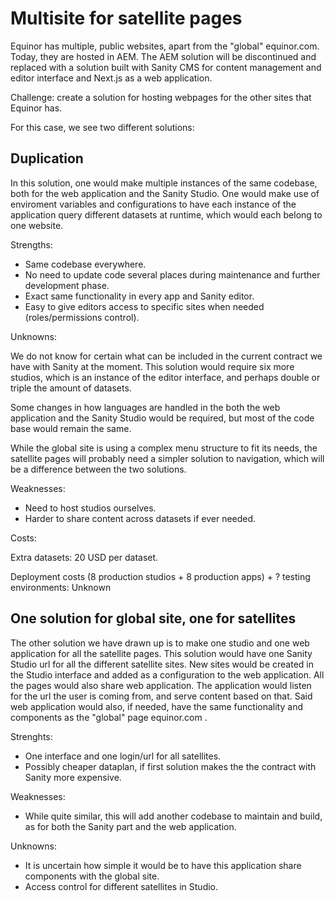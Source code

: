 
Multisite for satellite pages
=============================

Equinor has multiple, public websites, apart from the "global" equinor.com. Today, they are hosted in AEM. The AEM solution will be discontinued and replaced with a solution built with Sanity CMS for content management and editor interface and Next.js as a web application. 

Challenge: create a solution for hosting webpages for the other sites that Equinor has. 

For this case, we see two different solutions: 


Duplication
-------------

In this solution, one would make multiple instances of the same codebase, both for the web application and the Sanity Studio. 
One would make use of enviroment variables and configurations to have each instance of the application query different datasets at runtime, which would each belong to one website.


Strengths: 

+ Same codebase everywhere. 
+ No need to update code several places during maintenance and further development phase.
+ Exact same functionality in every app and Sanity editor. 
+ Easy to give editors access to specific sites when needed (roles/permissions control). 

Unknowns: 

We do not know for certain what can be included in the current contract we have with Sanity at the moment. This solution would require six more studios, which is an instance of the editor interface, and perhaps double or triple the amount of datasets. 

Some changes in how languages are handled in the both the web application and the Sanity Studio would be required, but most of the code base would remain the same. 

While the global site is using a complex menu structure to fit its needs, the satellite pages will probably need a simpler solution to navigation, which will be a difference between the two solutions. 

Weaknesses:

+ Need to host studios ourselves. 
+ Harder to share content across datasets if ever needed.

Costs:

Extra datasets: 20 USD per dataset.

Deployment costs (8 production studios + 8 production apps) + ? testing environments: Unknown





One solution for global site, one for satellites
-------------------------------------------------

The other solution we have drawn up is to make one studio and one web application for all the satellite pages. 
This solution would have one Sanity Studio url for all the different satellite sites. New sites would be created in the Studio interface and added as a configuration to the web application. All the pages would also share web application. The application would listen for the url the user is coming from, and serve content based on that. Said web application would also, if needed, have the same functionality and components as the "global" page equinor.com .

Strenghts: 

+ One interface and one login/url for all satellites. 
+ Possibly cheaper dataplan, if first solution makes the the contract with Sanity more expensive. 

Weaknesses: 

+ While quite similar, this will add another codebase to maintain and build, as for both the Sanity part and the web application.

Unknowns:

+ It is uncertain how simple it would be to have this application share components with the global site. 
+ Access control for different satellites in Studio. 
